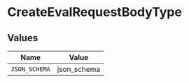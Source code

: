 # CreateEvalRequestBodyType


## Values

| Name          | Value         |
| ------------- | ------------- |
| `JSON_SCHEMA` | json_schema   |